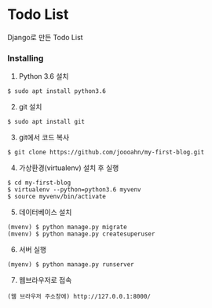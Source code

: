 # Todo List

Django로 만든 Todo List


### Installing

1. Python 3.6 설치

```
$ sudo apt install python3.6
```

2. git 설치

```
$ sudo apt install git
```

3. git에서 코드 복사

```
$ git clone https://github.com/joooahn/my-first-blog.git
```

4. 가상환경(virtualenv) 설치 후 실행

```
$ cd my-first-blog
$ virtualenv --python=python3.6 myvenv
$ source myvenv/bin/activate
```

5. 데이터베이스 설치

```
(mvenv) $ python manage.py migrate
(mvenv) $ python manage.py createsuperuser
```

6. 서버 실행

```
(myenv) $ python manage.py runserver
```

7. 웹브라우저로 접속

```
(웹 브라우저 주소창에) http://127.0.0.1:8000/
```
